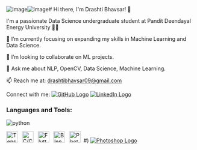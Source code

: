 ![image](https://github.com/Drashti0913/Drashti0913/assets/89067080/14dacd24-1653-4e8d-8df5-71fabba6c12b)![image](https://github.com/Drashti0913/Drashti0913/assets/89067080/eba07b8b-6bf3-4801-98da-a4a5213c7a90)# Hi there, I'm Drashti Bhavsar! 👋

I'm a passionate Data Science undergraduate student at Pandit Deendayal Energy University ✌🏻 

🔭 I’m currently focusing on expanding my skills in Machine Learning and Data Science.

🤝 I’m looking to collaborate on ML projects.

💬 Ask me about NLP, OpenCV, Data Science, Machine Learning.

📫 Reach me at: drashtibhavsar09@gmail.com

Connect with me:
[![GitHub Logo](https://image.flaticon.com/icons/svg/25/25231.svg)](https://github.com/aryxnshah)
[![LinkedIn Logo](https://image.flaticon.com/icons/svg/174/174857.svg)](https://www.linkedin.com/in/aryanshah1902)


### Languages and Tools:
![python](https://github.com/Drashti0913/Drashti0913/assets/89067080/9bc7cdae-599a-43ff-8111-9eae2a1387ab)

<img src="https://image.flaticon.com/icons/svg/918/918830.svg" alt="TensorFlow" width="30"/>&nbsp;&nbsp;
<img src="https://image.flaticon.com/icons/svg/226/226777.svg" alt="C/C++" width="30"/>&nbsp;&nbsp;
<img src="https://image.flaticon.com/icons/svg/919/919851.svg" alt="Flutter" width="30"/>&nbsp;&nbsp;
<img src="https://image.flaticon.com/icons/svg/732/732121.svg" alt="Blender" width="30"/>&nbsp;&nbsp;
<img src="https://image.flaticon.com/icons/svg/919/919831.svg" alt="Photoshop" width="30"/>&nbsp;&nbsp;#)
[![Photoshop Logo](https://image.flaticon.com/icons/svg/919/919831.svg)](#)
